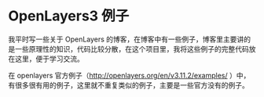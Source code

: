 # OpenLayers3 例子

我平时写一些关于 OpenLayers 的博客，在博客中有一些例子，博客里主要讲的是一些原理性的知识，代码比较分散，在这个项目里，我将这些例子的完整代码放在这里，便于学习交流。

在 openlayers 官方例子（http://openlayers.org/en/v3.11.2/examples/ ）中，有很多很有用的例子，这里就不重复类似的例子，主要是一些官方没有的例子。































